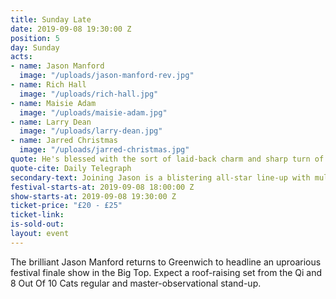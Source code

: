 ```yaml
---
title: Sunday Late
date: 2019-09-08 19:30:00 Z
position: 5
day: Sunday
acts:
- name: Jason Manford
  image: "/uploads/jason-manford-rev.jpg"
- name: Rich Hall
  image: "/uploads/rich-hall.jpg"
- name: Maisie Adam
  image: "/uploads/maisie-adam.jpg"
- name: Larry Dean
  image: "/uploads/larry-dean.jpg"
- name: Jarred Christmas
  image: "/uploads/jarred-christmas.jpg"
quote: He's blessed with the sort of laid-back charm and sharp turn of phrase you can't manufacture
quote-cite: Daily Telegraph
secondary-text: Joining Jason is a blistering all-star line-up with multi-award winning grouchy genius Rich Hall, fast rising charmster Maisie Adam, Live At The Apollo star Larry Dean and kiwi live-wire Jarred Christmas as host.
festival-starts-at: 2019-09-08 18:00:00 Z
show-starts-at: 2019-09-08 19:30:00 Z
ticket-price: "£20 - £25"
ticket-link:
is-sold-out:
layout: event
---
```


The brilliant Jason Manford returns to Greenwich to headline an uproarious festival finale show in the Big Top. Expect a roof-raising set from the Qi and 8 Out Of 10 Cats regular and master-observational stand-up. 